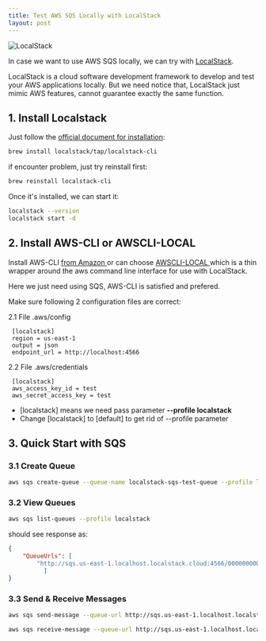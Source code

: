 ```yaml
---
title: Test AWS SQS Locally with LocalStack
layout: post
---
```


![LocalStack](http://villim.github.io/img/2024/localstack.png)

In case we want to use AWS SQS locally, we can try with [LocalStack](https://github.com/localstack/localstack).
 
LocalStack is a cloud software development framework to develop and test your AWS applications locally. But we need notice that, LocalStack just mimic AWS features, cannot guarantee exactly the same function.

## 1. Install Localstack

Just follow the [official document for installation](https://github.com/localstack/localstack?tab=readme-ov-file#installation):

```bash
brew install localstack/tap/localstack-cli
```
if encounter problem, just try reinstall first:

```bash
brew reinstall localstack-cli
```

Once it's installed, we can start it:

```bash
localstack --version
localstack start -d
```


## 2. Install  AWS-CLI or AWSCLI-LOCAL

Install AWS-CLI [from Amazon ](https://docs.aws.amazon.com/cli/latest/userguide/getting-started-install.html)
or  can choose [AWSCLI-LOCAL ](https://github.com/localstack/awscli-local) which is a thin wrapper around the aws command line interface for use with LocalStack.

Here we just need using SQS, AWS-CLI is satisfied and prefered.

Make sure following 2 configuration files are correct:

2.1 File .aws/config

```text
 [localstack]
 region = us-east-1
 output = json
 endpoint_url = http://localhost:4566
```

2.2 File .aws/credentials

```text
 [localstack]
 aws_access_key_id = test
 aws_secret_access_key = test
```
* [localstack] means we need pass parameter **--profile localstack**
* Change [localstack] to [default] to get rid of --profile parameter

## 3. Quick Start with  SQS

### 3.1  Create Queue

```bash
aws sqs create-queue --queue-name localstack-sqs-test-queue --profile localstack
```
### 3.2 View Queues

```bash
aws sqs list-queues --profile localstack
```
should see response as:

```json
{
    "QueueUrls": [
        "http://sqs.us-east-1.localhost.localstack.cloud:4566/000000000000/localstack-sqs-test-queue"
          ]
}
```

### 3.3 Send & Receive Messages

```bash
aws sqs send-message --queue-url http://sqs.us-east-1.localhost.localstack.cloud:4566/000000000000/localstack-sqs-test-queue --message-body 'testing message'

aws sqs receive-message --queue-url http://sqs.us-east-1.localhost.localstack.cloud:4566/000000000000/localstack-sqs-test-queue
```
